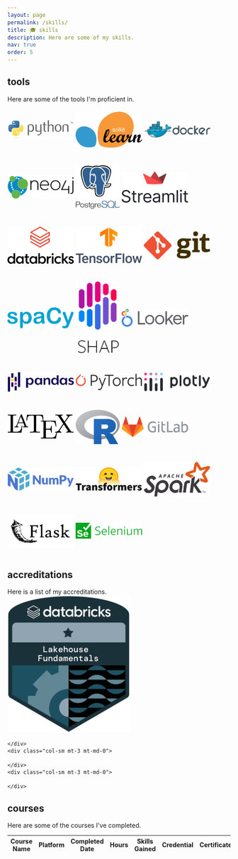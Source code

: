 ```yaml
---
layout: page
permalink: /skills/
title: 🎓 skills
description: Here are some of my skills.
nav: true
order: 5
---
```


<div class="projects">
<h2 class="category">tools</h2>
  Here are some of the tools I'm proficient in.
  <div class="row mt-3">
    <div class="col-sm mt-3 mt-md-0">
      <img src="/assets/img/skills/python.png" width="150" style="vertical-align:middle;margin:20px 0px">
      <img src="/assets/img/skills/sklearn.png" width="150" style="vertical-align:middle;margin:20px 0px">
      <img src="/assets/img/skills/docker.png" width="150" style="vertical-align:middle;margin:20px 0px">
      <img src="/assets/img/skills/neo4j.png" width="150" style="vertical-align:middle;margin:20px 0px">
      <img src="/assets/img/skills/postgressql.png" width="100" style="vertical-align:middle;margin:20px 0px">
      <img src="/assets/img/skills/streamlit.png" width="150" style="vertical-align:middle;margin:20px 0px">
    </div>
    <div class="col-sm mt-3 mt-md-0">
      <img src="/assets/img/skills/databricks.png" width="150" style="vertical-align:middle;margin:20px 0px">
      <img src="/assets/img/skills/tensorflow.png" width="150" style="vertical-align:middle;margin:20px 0px">
      <img src="/assets/img/skills/git.png" width="150" style="vertical-align:middle;margin:20px 0px">
      <img src="/assets/img/skills/spacy.png" width="150" style="vertical-align:middle;margin:20px 0px">
      <img src="/assets/img/skills/shap.png" width="100" style="vertical-align:middle;margin:20px 0px">
      <img src="/assets/img/skills/looker.png" width="150" style="vertical-align:middle;margin:20px 0px">
    </div>
    <div class="col-sm mt-3 mt-md-0">
      <img src="/assets/img/skills/pandas.png" width="150" style="vertical-align:middle;margin:20px 0px">
      <img src="/assets/img/skills/pytorch.png" width="150" style="vertical-align:middle;margin:20px 0px">
      <img src="/assets/img/skills/plotly.png" width="150" style="vertical-align:middle;margin:20px 0px">
      <img src="/assets/img/skills/latex.png" width="150" style="vertical-align:middle;margin:20px 0px">
      <img src="/assets/img/skills/r.png" width="100" style="vertical-align:middle;margin:20px 0px">
      <img src="/assets/img/skills/gitlab.png" width="150" style="vertical-align:middle;margin:20px 0px">
    </div>
    <div class="col-sm mt-3 mt-md-0">
      <img src="/assets/img/skills/numpy.png" width="150" style="vertical-align:middle;margin:20px 0px">
      <img src="/assets/img/skills/transformers.png" width="150" style="vertical-align:middle;margin:20px 0px">
      <img src="/assets/img/skills/spark.png" width="150" style="vertical-align:middle;margin:20px 0px">
      <img src="/assets/img/skills/flask.png" width="150" style="vertical-align:middle;margin:20px 0px">
      <img src="/assets/img/skills/selenium.png" width="150" style="vertical-align:middle;margin:20px 0px">
    </div>
  </div>
<h2 class="category">accreditations</h2>
  Here is a list of my accreditations.
  <div class="row mt-3">
    <div class="col-sm mt-3 mt-md-0">
      <a href="https://credentials.databricks.com/55fb7987-70cc-4296-802c-58a4924c76c2#gs.yqniy9" target="_blank">
        <img src="/assets/img/skills/lakehouse_fundamentals.png">
      </a>
    </div>
    <div class="col-sm mt-3 mt-md-0">
      
    </div>
    <div class="col-sm mt-3 mt-md-0">
      
    </div>
    <div class="col-sm mt-3 mt-md-0">
      
    </div>
</div>
<h2 class="category">courses</h2>
  Here are some of the courses I've completed.
  <table
  data-click-to-select="false"
  data-height="780"
  data-pagination="true"
  data-search="true"
  data-toggle="table"
  data-url="{{ '/assets/json/courses.json' | relative_url }}">
  <thead>
    <tr>
      <th data-field="name" data-halign="left" data-align="left" data-sortable="true">Course Name</th>
      <th data-field="platform" data-halign="center" data-align="center" data-sortable="true">Platform</th>
      <th data-field="date" data-halign="center" data-align="center" data-sortable="true">Completed Date</th>
      <th data-field="hours" data-halign="center" data-align="center" data-sortable="true">Hours</th>
      <th data-field="skills" data-halign="left" data-align="left" data-sortable="true">Skills Gained</th>
      <th data-field="credential" data-halign="center" data-align="center" data-sortable="true">Credential</th>
      <th data-field="certificate" data-halign="center" data-align="center" data-sortable="true">Certificate</th>
    </tr>
  </thead>
</table>
</div>
